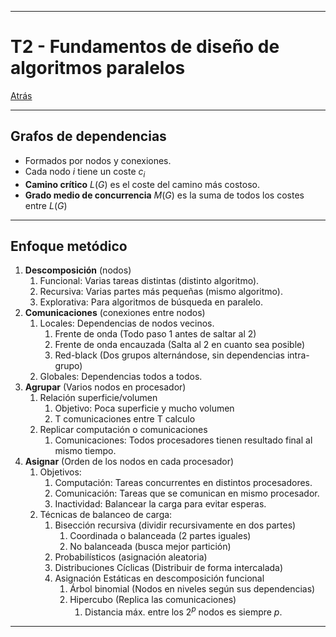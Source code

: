 
---
# T2 - Fundamentos de diseño de algoritmos paralelos

[Atrás](../README.md)

---
## Grafos de dependencias
- Formados por nodos y conexiones.
- Cada nodo $i$ tiene un coste $c_i$
- **Camino crítico** $L(G)$ es el coste del camino más costoso.
- **Grado medio de concurrencia** $M(G)$ es la suma de todos los costes entre $L(G)$
---
## Enfoque metódico
1. **Descomposición** (nodos)
	1. Funcional: Varias tareas distintas (distinto algoritmo).
	2. Recursiva: Varias partes más pequeñas (mismo algoritmo).
	3. Explorativa: Para algoritmos de búsqueda en paralelo.
2. **Comunicaciones** (conexiones entre nodos)
	1. Locales: Dependencias de nodos vecinos.
		1. Frente de onda (Todo paso 1 antes de saltar al 2)
		2. Frente de onda encauzada (Salta al 2 en cuanto sea posible)
		3. Red-black (Dos grupos alternándose, sin dependencias intra-grupo)
	2. Globales: Dependencias todos a todos.
3. **Agrupar** (Varios nodos en procesador)
	1. Relación superficie/volumen
		1. Objetivo: Poca superficie y mucho volumen
		2. T comunicaciones entre T calculo
	2. Replicar computación o comunicaciones
		1. Comunicaciones: Todos procesadores tienen resultado final al mismo tiempo.
4. **Asignar** (Orden de los nodos en cada procesador)
	1. Objetivos:
		1. Computación: Tareas concurrentes en distintos procesadores.
		2. Comunicación: Tareas que se comunican en mismo procesador.
		3. Inactividad: Balancear la carga para evitar esperas.
	2. Técnicas de balanceo de carga:
		1. Bisección recursiva (dividir recursivamente en dos partes)
			1. Coordinada o balanceada (2 partes iguales)
			2. No balanceada (busca mejor partición)
		2. Probabilísticos (asignación aleatoria)
		3. Distribuciones  Cíclicas (Distribuir de forma intercalada)
		4. Asignación Estáticas en descomposición funcional
			1. Árbol binomial (Nodos en niveles según sus dependencias)
			2. Hipercubo (Replica las comunicaciones)
				1. Distancia máx. entre los $2^p$ nodos es siempre $p$.
---
